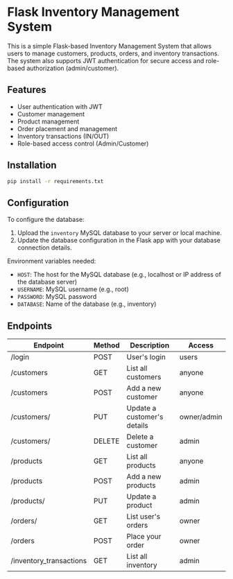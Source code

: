 # Flask Inventory Management System

This is a simple Flask-based Inventory Management System that allows users to manage customers, products, orders, and inventory transactions. The system also supports JWT authentication for secure access and role-based authorization (admin/customer).

## Features

- User authentication with JWT
- Customer management
- Product management
- Order placement and management
- Inventory transactions (IN/OUT)
- Role-based access control (Admin/Customer)

## Installation
```bash
pip install -r requirements.txt
```
## Configuration
To configure the database:
1. Upload the ```inventory``` MySQL database to your server or local machine.
2. Update the database configuration in the Flask app with your database connection details.

Environment variables needed:
- ```HOST```: The host for the MySQL database (e.g., localhost or IP address of the database server)
- ```USERNAME```: MySQL username (e.g., root)
- ```PASSWORD```: MySQL password
- ```DATABASE```: Name of the database (e.g., inventory)

## Endpoints
| Endpoint | Method | Description | Access |
|----------|--------|-------------|--------|
| /login	| POST	| User's login | users |
| /customers	| GET	| List all customers | anyone |
| /customers	| POST	| Add a new customer | anyone |
| /customers/<id>	| PUT	| Update a customer's details | owner/admin |
| /customers/<id>	| DELETE	| Delete a customer | admin |
| /products	| GET	| List all products | anyone |
| /products	| POST	| Add a new products | admin |
| /products/<id>	| PUT	| Update a product | admin |
| /orders/<id>	| GET	| List user's orders | owner |
| /orders	| POST	| Place your order | owner |
| /inventory_transactions	| GET	| List all inventory | admin |


